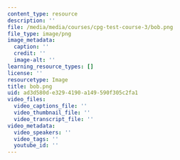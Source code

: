 ```yaml
---
content_type: resource
description: ''
file: /media/media/courses/cpg-test-course-3/bob.png
file_type: image/png
image_metadata:
  caption: ''
  credit: ''
  image-alt: ''
learning_resource_types: []
license: ''
resourcetype: Image
title: bob.png
uid: ad3d580d-e329-4190-a149-590f305c2fa1
video_files:
  video_captions_file: ''
  video_thumbnail_file: ''
  video_transcript_file: ''
video_metadata:
  video_speakers: ''
  video_tags: ''
  youtube_id: ''
---
```

